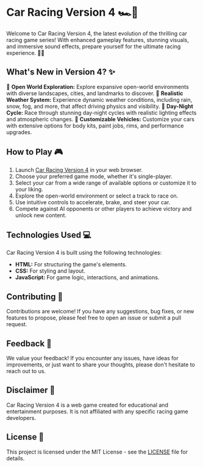 # Car Racing Version 4 🏎️🏁

Welcome to Car Racing Version 4, the latest evolution of the thrilling car racing game series! With enhanced gameplay features, stunning visuals, and immersive sound effects, prepare yourself for the ultimate racing experience. 🚗💨

## What's New in Version 4? ✨

🌟 **Open World Exploration:** Explore expansive open-world environments with diverse landscapes, cities, and landmarks to discover.
🌟 **Realistic Weather System:** Experience dynamic weather conditions, including rain, snow, fog, and more, that affect driving physics and visibility.
🌟 **Day-Night Cycle:** Race through stunning day-night cycles with realistic lighting effects and atmospheric changes.
🌟 **Customizable Vehicles:** Customize your cars with extensive options for body kits, paint jobs, rims, and performance upgrades.

## How to Play 🎮

1. Launch [Car Racing Version 4](https://rishab-creator.github.io/CarRacingVersion4/) in your web browser.
2. Choose your preferred game mode, whether it's single-player.
3. Select your car from a wide range of available options or customize it to your liking.
4. Explore the open-world environment or select a track to race on.
5. Use intuitive controls to accelerate, brake, and steer your car.
6. Compete against AI opponents or other players to achieve victory and unlock new content.

## Technologies Used 💻

Car Racing Version 4 is built using the following technologies:

- **HTML:** For structuring the game's elements.
- **CSS:** For styling and layout.
- **JavaScript:** For game logic, interactions, and animations.

## Contributing 🤝

Contributions are welcome! If you have any suggestions, bug fixes, or new features to propose, please feel free to open an issue or submit a pull request.

## Feedback 📝

We value your feedback! If you encounter any issues, have ideas for improvements, or just want to share your thoughts, please don't hesitate to reach out to us.

## Disclaimer 📣

Car Racing Version 4 is a web game created for educational and entertainment purposes. It is not affiliated with any specific racing game developers.

## License 📄

This project is licensed under the MIT License - see the [LICENSE](LICENSE) file for details.
